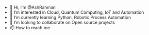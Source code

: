 - 👋 Hi, I’m @AshRahman
- 👀 I’m interested in Cloud, Quantum Computing, IoT and Automation
- 🌱 I’m currently learning Python, Robotic Process Automation
- 💞️ I’m looking to collaborate on Open source projects
- 📫 How to reach me 

<!---
AshRahman/AshRahman is a ✨ special ✨ repository because its `README.md` (this file) appears on your GitHub profile.
You can click the Preview link to take a look at your changes.
--->
